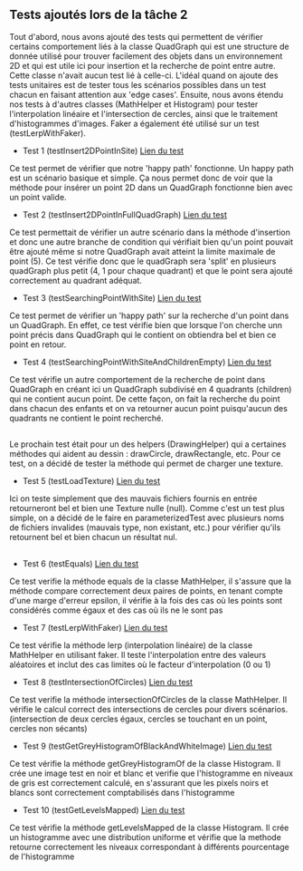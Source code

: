 ## Tests ajoutés lors de la tâche 2

Tout d'abord, nous avons ajouté des tests qui permettent de vérifier certains comportement liés à la classe QuadGraph qui est une structure de donnée utilisé pour trouver facilement des objets dans un
environnement 2D et qui est utile ici pour insertion et la recherche de point entre autre. Cette classe n'avait aucun test lié à celle-ci. L'idéal quand on ajoute des tests unitaires est de tester tous les 
scénarios possibles dans un test chacun en faisant attention aux 'edge cases'. Ensuite, nous avons étendu nos tests à d'autres classes (MathHelper et Histogram) pour tester l'interpolation linéaire et l'intersection de cercles, ainsi que le traitement d'histogrammes d'images. Faker a également été utilisé sur un test (testLerpWithFaker).

- Test 1 (testInsert2DPointInSite)
[Lien du test](https://github.com/Carpentif/Makelangelo-Felix-Tom/blob/28a121577bd009ba571eef39a118e0d232d14de0/src/test/java/com/marginallyclever/convenience/QuadGraphTest.java#L10C5-L24C6)

Ce test permet de vérifier que notre 'happy path' fonctionne. Un happy path est un scénario basique et simple. Ça nous permet donc de voir que la méthode pour insérer un point 2D dans un QuadGraph
fonctionne bien avec un point valide.

- Test 2 (testInsert2DPointInFullQuadGraph)
[Lien du test](https://github.com/Carpentif/Makelangelo-Felix-Tom/blob/28a121577bd009ba571eef39a118e0d232d14de0/src/test/java/com/marginallyclever/convenience/QuadGraphTest.java#L26C4-L51C6)

Ce test permettait de vérifier un autre scénario dans la méthode d'insertion et donc une autre branche de condition qui vérifiait bien qu'un point pouvait être ajouté même si notre QuadGraph
avait atteint la limite maximale de point (5). Ce test vérifie donc que le quadGraph sera 'split' en plusieurs quadGraph plus petit (4, 1 pour chaque quadrant) et que le point sera ajouté correctement
au quadrant adéquat.

- Test 3 (testSearchingPointWithSite)
[Lien du test](https://github.com/Carpentif/Makelangelo-Felix-Tom/blob/28a121577bd009ba571eef39a118e0d232d14de0/src/test/java/com/marginallyclever/convenience/QuadGraphTest.java#L53C5-L68C6)

Ce test permet de vérifier un 'happy path' sur la recherche d'un point dans un QuadGraph. En effet, ce test vérifie bien que lorsque l'on cherche unn point précis dans QuadGraph qui le contient
on obtiendra bel et bien ce point en retour.

- Test 4 (testSearchingPointWithSiteAndChildrenEmpty)
[Lien du test](https://github.com/Carpentif/Makelangelo-Felix-Tom/blob/28a121577bd009ba571eef39a118e0d232d14de0/src/test/java/com/marginallyclever/convenience/QuadGraphTest.java#L70C5-L90C6)

Ce test vérifie un autre comportement de la recherche de point dans QuadGraph en créant ici un QuadGraph subdivisé en 4 quadrants (children) qui ne contient aucun point. De cette façon, on 
fait la recherche du point dans chacun des enfants et on va retourner aucun point puisqu'aucun des quadrants ne contient le point recherché. 

## 

Le prochain test était pour un des helpers (DrawingHelper) qui a certaines méthodes qui aident au dessin : drawCircle, drawRectangle, etc. Pour ce test, on a décidé de tester la méthode qui permet
de charger une texture.

- Test 5 (testLoadTexture) [Lien du test](https://github.com/Carpentif/Makelangelo-Felix-Tom/blob/28a121577bd009ba571eef39a118e0d232d14de0/src/test/java/com/marginallyclever/convenience/helpers/DrawingHelperTest.java#L11C5-L23C6)

Ici on teste simplement que des mauvais fichiers fournis en entrée retourneront bel et bien une Texture nulle (null). Comme c'est un test plus simple, on a décidé de le faire en parameterizedTest avec plusieurs
noms de fichiers invalides (mauvais type, non existant, etc.) pour vérifier qu'ils retournent bel et bien chacun un résultat nul.

##

- Test 6 (testEquals) [Lien du test](https://github.com/Carpentif/Makelangelo-Felix-Tom/blob/21c5ff0e3b05b1f7400edfcdef74f80b609c89a1/src/test/java/com/marginallyclever/convenience/helpers/MathHelperTest.java#L18C5-L18C12)

Ce test verifie la méthode equals de la classe MathHelper, il s'assure que la méthode compare correctement deux paires de points, en tenant compte d'une marge d'erreur epsilon, il vérifie à la fois des cas où les points sont considérés comme égaux et des cas où ils ne le sont pas

- Test 7 (testLerpWithFaker) [Lien du test](https://github.com/Carpentif/Makelangelo-Felix-Tom/blob/21c5ff0e3b05b1f7400edfcdef74f80b609c89a1/src/test/java/com/marginallyclever/convenience/helpers/MathHelperTest.java#L34C4-L34C5)

Ce test vérifie la méthode lerp (interpolation linéaire) de la classe MathHelper en utilisant faker. Il teste l'interpolation entre des valeurs aléatoires et inclut des cas limites où le facteur d'interpolation (0 ou 1)

- Test 8 (testIntersectionOfCircles) [Lien du test](https://github.com/Carpentif/Makelangelo-Felix-Tom/blob/21c5ff0e3b05b1f7400edfcdef74f80b609c89a1/src/test/java/com/marginallyclever/convenience/helpers/MathHelperTest.java#L50)

Ce test verifie la méthode intersectionOfCircles de la classe MathHelper. Il vérifie le calcul correct des intersections de cercles pour divers scénarios. (intersection de deux cercles égaux, cercles se touchant en un point, cercles non sécants)

- Test 9 (testGetGreyHistogramOfBlackAndWhiteImage) [Lien du test](https://github.com/Carpentif/Makelangelo-Felix-Tom/blob/21c5ff0e3b05b1f7400edfcdef74f80b609c89a1/src/test/java/com/marginallyclever/convenience/HistogramTest.java#L13)

Ce test vérifie la méthode getGreyHistogramOf de la classe Histogram. Il crée une image test en noir et blanc et verifie que l'histogramme en niveaux de gris est correctement calculé, en s'assurant que les pixels noirs et blancs sont correctement comptabilisés dans l'histogramme

- Test 10 (testGetLevelsMapped) [Lien du test](https://github.com/Carpentif/Makelangelo-Felix-Tom/blob/21c5ff0e3b05b1f7400edfcdef74f80b609c89a1/src/test/java/com/marginallyclever/convenience/HistogramTest.java#L34)

Ce test vérifie la méthode getLevelsMapped de la classe Histogram. Il crée un histogramme avec une distribution uniforme et vérifie que la methode retourne correctement les niveaux correspondant à différents pourcentage de l'histogramme

